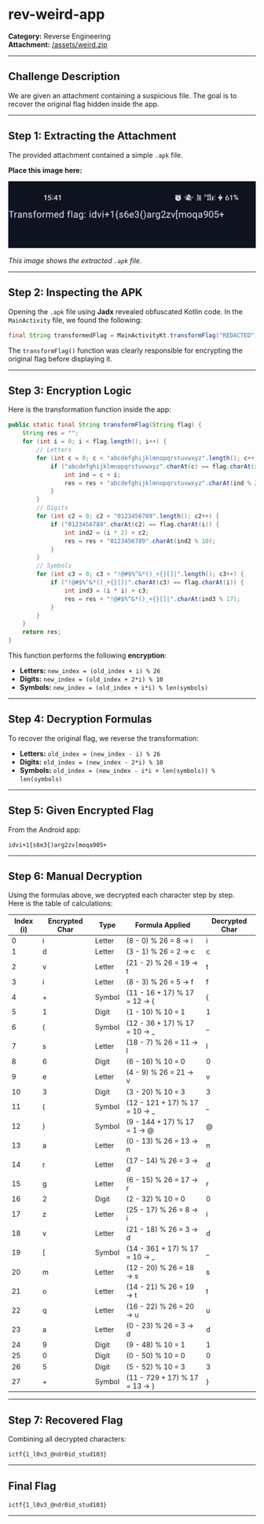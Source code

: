 
# rev-weird-app

**Category:** Reverse Engineering  
**Attachment:** [/assets/weird.zip](../assets/weird.zip)

---

## Challenge Description
We are given an attachment containing a suspicious file. The goal is to recover the original flag hidden inside the app.

---

## Step 1: Extracting the Attachment
The provided attachment contained a simple `.apk` file.  

**Place this image here:**  

![Jumbled Flag](./assets/imag-apk.jpeg)

*This image shows the extracted `.apk` file.*

---

## Step 2: Inspecting the APK
Opening the `.apk` file using **Jadx** revealed obfuscated Kotlin code. In the `MainActivity` file, we found the following:

```java
final String transformedFlag = MainActivityKt.transformFlag("REDACTED");
```

The `transformFlag()` function was clearly responsible for encrypting the original flag before displaying it.

---

## Step 3: Encryption Logic
Here is the transformation function inside the app:

```java
public static final String transformFlag(String flag) {
    String res = "";
    for (int i = 0; i < flag.length(); i++) {
        // Letters
        for (int c = 0; c < "abcdefghijklmnopqrstuvwxyz".length(); c++) {
            if ("abcdefghijklmnopqrstuvwxyz".charAt(c) == flag.charAt(i)) {
                int ind = c + i;
                res = res + "abcdefghijklmnopqrstuvwxyz".charAt(ind % 26);
            }
        }
        // Digits
        for (int c2 = 0; c2 < "0123456789".length(); c2++) {
            if ("0123456789".charAt(c2) == flag.charAt(i)) {
                int ind2 = (i * 2) + c2;
                res = res + "0123456789".charAt(ind2 % 10);
            }
        }
        // Symbols
        for (int c3 = 0; c3 < "!@#$%^&*()_+{}[]|".length(); c3++) {
            if ("!@#$%^&*()_+{}[]|".charAt(c3) == flag.charAt(i)) {
                int ind3 = (i * i) + c3;
                res = res + "!@#$%^&*()_+{}[]|".charAt(ind3 % 17);
            }
        }
    }
    return res;
}
```

This function performs the following **encryption**:

- **Letters:** `new_index = (old_index + i) % 26`
- **Digits:** `new_index = (old_index + 2*i) % 10`
- **Symbols:** `new_index = (old_index + i*i) % len(symbols)`

---

## Step 4: Decryption Formulas
To recover the original flag, we reverse the transformation:

- **Letters:** `old_index = (new_index - i) % 26`
- **Digits:** `old_index = (new_index - 2*i) % 10`
- **Symbols:** `old_index = (new_index - i*i + len(symbols)) % len(symbols)`

---

## Step 5: Given Encrypted Flag
From the Android app:  
```
idvi+1{s6e3{)arg2zv[moqa905+
```

---

## Step 6: Manual Decryption
Using the formulas above, we decrypted each character step by step.  
Here is the table of calculations:

| Index (i) | Encrypted Char | Type     | Formula Applied                              | Decrypted Char |
|-----------|---------------|----------|----------------------------------------------|----------------|
| 0         | i             | Letter   | (8 - 0) % 26 = 8 → i                          | i              |
| 1         | d             | Letter   | (3 - 1) % 26 = 2 → c                          | c              |
| 2         | v             | Letter   | (21 - 2) % 26 = 19 → t                        | t              |
| 3         | i             | Letter   | (8 - 3) % 26 = 5 → f                          | f              |
| 4         | +             | Symbol   | (11 - 16 + 17) % 17 = 12 → {                  | {              |
| 5         | 1             | Digit    | (1 - 10) % 10 = 1                             | 1              |
| 6         | {             | Symbol   | (12 - 36 + 17) % 17 = 10 → _                  | _              |
| 7         | s             | Letter   | (18 - 7) % 26 = 11 → l                        | l              |
| 8         | 6             | Digit    | (6 - 16) % 10 = 0                             | 0              |
| 9         | e             | Letter   | (4 - 9) % 26 = 21 → v                         | v              |
| 10        | 3             | Digit    | (3 - 20) % 10 = 3                             | 3              |
| 11        | {             | Symbol   | (12 - 121 + 17) % 17 = 10 → _                 | _              |
| 12        | )             | Symbol   | (9 - 144 + 17) % 17 = 1 → @                   | @              |
| 13        | a             | Letter   | (0 - 13) % 26 = 13 → n                        | n              |
| 14        | r             | Letter   | (17 - 14) % 26 = 3 → d                        | d              |
| 15        | g             | Letter   | (6 - 15) % 26 = 17 → r                        | r              |
| 16        | 2             | Digit    | (2 - 32) % 10 = 0                             | 0              |
| 17        | z             | Letter   | (25 - 17) % 26 = 8 → i                        | i              |
| 18        | v             | Letter   | (21 - 18) % 26 = 3 → d                        | d              |
| 19        | [             | Symbol   | (14 - 361 + 17) % 17 = 10 → _                 | _              |
| 20        | m             | Letter   | (12 - 20) % 26 = 18 → s                        | s              |
| 21        | o             | Letter   | (14 - 21) % 26 = 19 → t                        | t              |
| 22        | q             | Letter   | (16 - 22) % 26 = 20 → u                        | u              |
| 23        | a             | Letter   | (0 - 23) % 26 = 3 → d                          | d              |
| 24        | 9             | Digit    | (9 - 48) % 10 = 1                              | 1              |
| 25        | 0             | Digit    | (0 - 50) % 10 = 0                              | 0              |
| 26        | 5             | Digit    | (5 - 52) % 10 = 3                              | 3              |
| 27        | +             | Symbol   | (11 - 729 + 17) % 17 = 13 → }                  | }              |

---

## Step 7: Recovered Flag
Combining all decrypted characters:
```
ictf{1_l0v3_@ndr0id_stud103}
```

---

## Final Flag
```
ictf{1_l0v3_@ndr0id_stud103}
```

---

